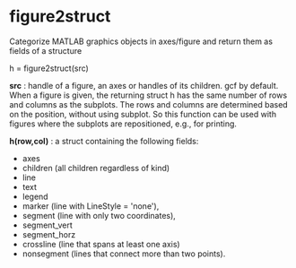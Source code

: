# figure2struct
Categorize MATLAB graphics objects in axes/figure and return them as fields of a structure

  h = figure2struct(src)
 
  **src** : handle of a figure, an axes or handles of its children.
        gcf by default.
        When a figure is given, the returning struct h has the same
        number of rows and columns as the subplots.
        The rows and columns are determined based on the position,
        without using subplot. So this function can be used with 
        figures where the subplots are repositioned, e.g., for printing.
 
  **h(row,col)** : a struct containing the following fields:
  - axes
  - children (all children regardless of kind)
  - line
  - text
  - legend
  - marker (line with LineStyle = 'none'),
  - segment (line with only two coordinates), 
  - segment_vert
  - segment_horz
  - crossline (line that spans at least one axis)
  - nonsegment (lines that connect more than two points).
 
